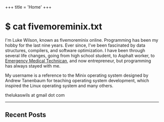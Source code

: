 +++
title = 'Home'
+++

# $ cat fivemoreminix.txt

I'm Luke Wilson, known as fivemoreminix online. Programming has been my hobby for the last nine years. Ever since, I've been fascinated by data structures, compilers, and software optimization. I have been through several life changes, going from high school student, to Asphalt worker, to [Emergency Medical Technican](/img/nremt.png), and now entrepreneur, but programming has always stayed with me.

My username is a reference to the Minix operating system designed by Andrew Tanenbaum for teaching operating system development, which inspired the Linux operating system and many others.

thelukaswils at gmail dot com

---

## Recent Posts